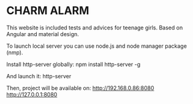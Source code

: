 # CHARM ALARM

This website is included tests and advices for teenage girls.
Based on Angular and material design.

To launch local server you can use node.js and node manager package (nmp).

Install http-server globally:
  npm install http-server -g

And launch it:
  http-server

Then, project will be available on:
  http://192.168.0.86:8080
  http://127.0.0.1:8080
